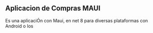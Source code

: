 ## Aplicacion de Compras MAUI

Es una aplicaciÓn con Maui, en net 8 para diversas plataformas con Android o Ios

